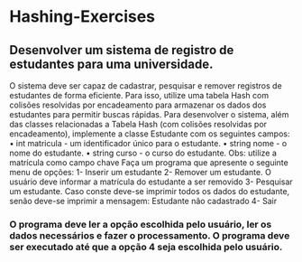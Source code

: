 # Hashing-Exercises
## Desenvolver um sistema de registro de estudantes para uma universidade. 
O sistema deve ser capaz de cadastrar, 
pesquisar e remover registros de estudantes de forma eficiente. Para isso, utilize uma tabela Hash com colisões 
resolvidas por encadeamento para armazenar os dados dos estudantes para permitir buscas rápidas. 
Para desenvolver o sistema, além das classes relacionadas a Tabela Hash (com colisões resolvidas por 
encadeamento), implemente a classe Estudante com os seguintes campos: 
• int matricula - um identificador único para o estudante. 
• string nome - o nome do estudante. 
• string curso - o curso do estudante. 
Obs: utilize a matrícula como campo chave 
Faça um programa que apresente o seguinte menu de opções: 
1- Inserir um estudante 
2- Remover um estudante. O usuário deve informar a matrícula do estudante a ser removido 
3- Pesquisar um estudante. Caso conste deve-se imprimir todos os dados do estudante, senão deve-se imprimir 
a mensagem: Estudante não cadastrado 
4- Sair 
### O programa deve ler a opção escolhida pelo usuário, ler os dados necessários e fazer o processamento. O programa deve ser executado até que a opção 4 seja escolhida pelo usuário.

